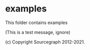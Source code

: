 # examples

This folder contains examples

(This is a test message, ignore)

(c) Copyright Sourcegraph 2012-2021.